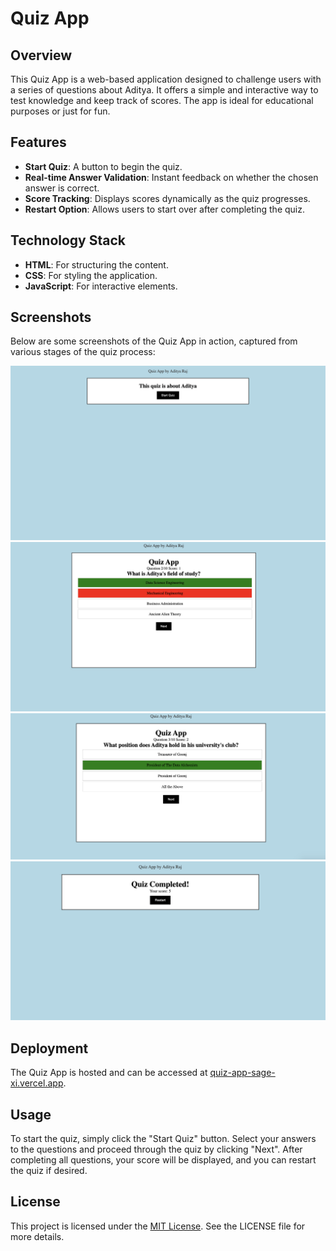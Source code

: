 # Quiz App

## Overview

This Quiz App is a web-based application designed to challenge users with a series of questions about Aditya. It offers a simple and interactive way to test knowledge and keep track of scores. The app is ideal for educational purposes or just for fun.

## Features

- **Start Quiz**: A button to begin the quiz.
- **Real-time Answer Validation**: Instant feedback on whether the chosen answer is correct.
- **Score Tracking**: Displays scores dynamically as the quiz progresses.
- **Restart Option**: Allows users to start over after completing the quiz.

## Technology Stack

- **HTML**: For structuring the content.
- **CSS**: For styling the application.
- **JavaScript**: For interactive elements.

## Screenshots

Below are some screenshots of the Quiz App in action, captured from various stages of the quiz process:

![Screenshot 1](https://github.com/imaadiiii/Quiz-App/blob/main/ScreenShot/SS1.png)
![Screenshot 2](https://github.com/imaadiiii/Quiz-App/blob/main/ScreenShot/SS2.png)
![Screenshot 3](https://github.com/imaadiiii/Quiz-App/blob/main/ScreenShot/SS3.png)
![Screenshot 4](https://github.com/imaadiiii/Quiz-App/blob/main/ScreenShot/SS4.png)

## Deployment

The Quiz App is hosted and can be accessed at [quiz-app-sage-xi.vercel.app](https://quiz-app-sage-xi.vercel.app).

## Usage

To start the quiz, simply click the "Start Quiz" button. Select your answers to the questions and proceed through the quiz by clicking "Next". After completing all questions, your score will be displayed, and you can restart the quiz if desired.

## License

This project is licensed under the [MIT License](LICENSE). See the LICENSE file for more details.
